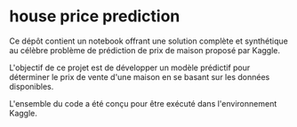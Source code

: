 # house price prediction

Ce dépôt contient un notebook offrant une solution complète et synthétique au célèbre problème de prédiction de prix de maison proposé par Kaggle.

L'objectif de ce projet est de développer un modèle prédictif pour déterminer le prix de vente d'une maison en se basant sur les données disponibles.

L'ensemble du code a été conçu pour être exécuté dans l'environnement Kaggle.
